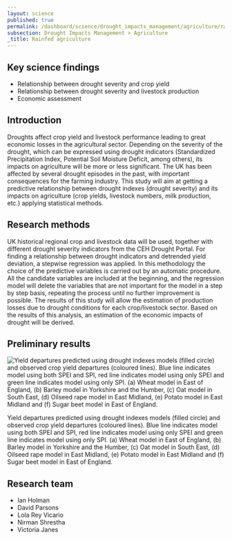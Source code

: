 ```yaml
---
layout: science
published: true
permalink: /dashboard/science/drought_impacts_management/agriculture/rainfed/
subsection: Drought Impacts Management > Agriculture
_title: Rainfed agriculture
---
```


## Key science findings

* Relationship between drought severity and crop yield
* Relationship between drought severity and livestock production
* Economic assessment

## Introduction

Droughts affect crop yield and livestock performance leading to great economic losses in the agricultural sector. Depending on the severity of the drought, which can be expressed using drought indicators (Standardized Precipitation Index, Potential Soil Moisture Deficit, among others), its impacts on agriculture will be more or less significant. The UK has been affected by several drought episodes in the past, with important consequences for the farming industry. This study will aim at getting a predictive relationship between drought indexes (drought severity) and its impacts on agriculture (crop yields, livestock numbers, milk production, etc.) applying statistical methods.

## Research methods

UK historical regional crop and livestock data will be used, together with different drought severity indicators from the CEH Drought Portal. For finding a relationship between drought indicators and detrended yield deviation, a stepwise regression was applied. In this methodology the choice of the predictive variables is carried out by an automatic procedure. All the candidate variables are included at the beginning, and the regression model will delete the variables that are not important for the model in a step by step basis, repeating the process until no further improvement is possible. The results of this study will allow the estimation of production losses due to drought conditions for each crop/livestock sector. Based on the results of this analysis, an estimation of the economic impacts of drought will be derived.

## Preliminary results

![Yield departures predicted using drought indexes models (filled circle) and observed crop yield departures (coloured lines). Blue line indicates model using both SPEI and SPI, red line indicates model using only SPEI and green line indicates model using only SPI. (a) Wheat model in East of England, (b) Barley model in Yorkshire and the Humber, (c) Oat model in South East, (d) Oilseed rape model in East Midland, (e) Potato model in East Midland and (f) Sugar beet model in East of England.]({{site.baseurl}}/assets/img/Lola1a.jpg.png)

Yield departures predicted using drought indexes models (filled circle) and observed crop yield departures (coloured lines). Blue line indicates model using both SPEI and SPI, red line indicates model using only SPEI and green line indicates model using only SPI. (a) Wheat model in East of England, (b) Barley model in Yorkshire and the Humber, (c) Oat model in South East, (d) Oilseed rape model in East Midland, (e) Potato model in East Midland and (f) Sugar beet model in East of England.

## Research team

* Ian Holman
* David Parsons
* Lola Rey Vicario
* Nirman Shrestha
* Victoria Janes
